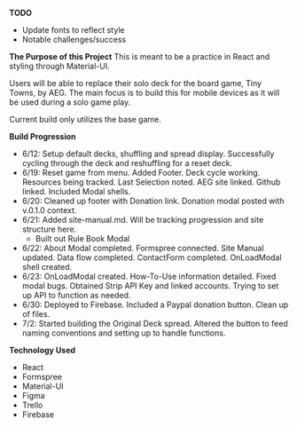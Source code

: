 **TODO**
- Update fonts to reflect style
- Notable challenges/success

**The Purpose of this Project**
This is meant to be a practice in React and styling through Material-UI.

Users will be able to replace their solo deck for the board game, Tiny Towns, by AEG.  The main focus is to build this for mobile devices as it will be used during a solo game play.

Current build only utilizes the base game.

**Build Progression**
- 6/12: Setup default decks, shuffling and spread display.  Successfully cycling through the deck and reshuffling for a reset deck.
- 6/19: Reset game from menu.  Added Footer.  Deck cycle working.  Resources being tracked.  Last Selection noted.  AEG site linked.  Github linked.  Included Modal shells.
- 6/20: Cleaned up footer with Donation link.  Donation modal posted with v.0.1.0 context.
- 6/21: Added site-manual.md.  Will be tracking progression and site structure here.
  - Built out Rule Book Modal
- 6/22: About Modal completed.  Formspree connected.  Site Manual updated.  Data flow completed.  ContactForm completed.  OnLoadModal shell created.
- 6/23: OnLoadModal created.  How-To-Use information detailed.  Fixed modal bugs.  Obtained Strip API Key and linked accounts.  Trying to set up API to function as needed.
- 6/30: Deployed to Firebase.  Included a Paypal donation button.  Clean up of files.
- 7/2:  Started building the Original Deck spread.  Altered the button to feed naming conventions and setting up to handle functions.

**Technology Used**
- React
- Formspree
- Material-UI
- Figma
- Trello
- Firebase